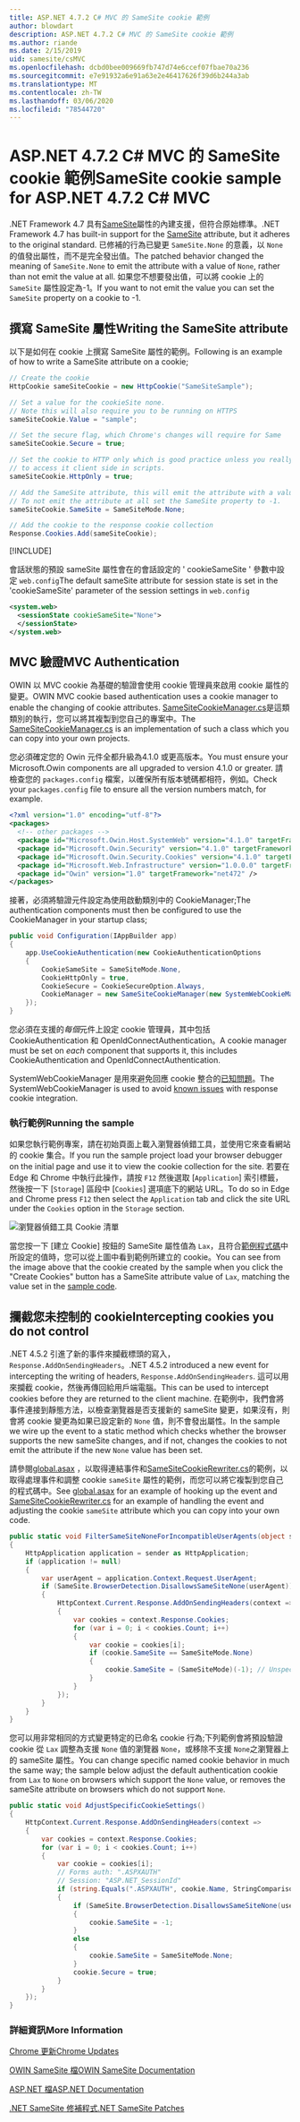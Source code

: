 ```yaml
---
title: ASP.NET 4.7.2 C# MVC 的 SameSite cookie 範例
author: blowdart
description: ASP.NET 4.7.2 C# MVC 的 SameSite cookie 範例
ms.author: riande
ms.date: 2/15/2019
uid: samesite/csMVC
ms.openlocfilehash: dcbd0bee009669fb747d74e6ccef07fbae70a236
ms.sourcegitcommit: e7e91932a6e91a63e2e46417626f39d6b244a3ab
ms.translationtype: MT
ms.contentlocale: zh-TW
ms.lasthandoff: 03/06/2020
ms.locfileid: "78544720"
---
```

# <a name="samesite-cookie-sample-for-aspnet-472-c-mvc"></a><span data-ttu-id="b9ae4-103">ASP.NET 4.7.2 C# MVC 的 SameSite cookie 範例</span><span class="sxs-lookup"><span data-stu-id="b9ae4-103">SameSite cookie sample for ASP.NET 4.7.2 C# MVC</span></span>

<span data-ttu-id="b9ae4-104">.NET Framework 4.7 具有[SameSite](https://www.owasp.org/index.php/SameSite)屬性的內建支援，但符合原始標準。</span><span class="sxs-lookup"><span data-stu-id="b9ae4-104">.NET Framework 4.7 has built-in support for the [SameSite](https://www.owasp.org/index.php/SameSite) attribute, but it adheres to the original standard.</span></span>
<span data-ttu-id="b9ae4-105">已修補的行為已變更 `SameSite.None` 的意義，以 `None`的值發出屬性，而不是完全發出值。</span><span class="sxs-lookup"><span data-stu-id="b9ae4-105">The patched behavior changed the meaning of `SameSite.None` to emit the attribute with a value of `None`, rather than not emit the value at all.</span></span> <span data-ttu-id="b9ae4-106">如果您不想要發出值，可以將 cookie 上的 `SameSite` 屬性設定為-1。</span><span class="sxs-lookup"><span data-stu-id="b9ae4-106">If you want to not emit the value you can set the `SameSite` property on a cookie to -1.</span></span>

## <a name="sampleCode"></a><span data-ttu-id="b9ae4-107">撰寫 SameSite 屬性</span><span class="sxs-lookup"><span data-stu-id="b9ae4-107">Writing the SameSite attribute</span></span>

<span data-ttu-id="b9ae4-108">以下是如何在 cookie 上撰寫 SameSite 屬性的範例。</span><span class="sxs-lookup"><span data-stu-id="b9ae4-108">Following is an example of how to write a SameSite attribute on a cookie;</span></span>

```c#
// Create the cookie
HttpCookie sameSiteCookie = new HttpCookie("SameSiteSample");

// Set a value for the cookieSite none.
// Note this will also require you to be running on HTTPS
sameSiteCookie.Value = "sample";

// Set the secure flag, which Chrome's changes will require for Same
sameSiteCookie.Secure = true;

// Set the cookie to HTTP only which is good practice unless you really do need
// to access it client side in scripts.
sameSiteCookie.HttpOnly = true;

// Add the SameSite attribute, this will emit the attribute with a value of none.
// To not emit the attribute at all set the SameSite property to -1.
sameSiteCookie.SameSite = SameSiteMode.None;

// Add the cookie to the response cookie collection
Response.Cookies.Add(sameSiteCookie);
```

[!INCLUDE[](~/includes/MTcomments.md)]

<span data-ttu-id="b9ae4-109">會話狀態的預設 sameSite 屬性會在的會話設定的 ' cookieSameSite ' 參數中設定 `web.config`</span><span class="sxs-lookup"><span data-stu-id="b9ae4-109">The default sameSite attribute for session state is set in the 'cookieSameSite' parameter of the session settings in `web.config`</span></span>

```xml
<system.web>
  <sessionState cookieSameSite="None">     
  </sessionState>
</system.web>
```

## <a name="mvc-authentication"></a><span data-ttu-id="b9ae4-110">MVC 驗證</span><span class="sxs-lookup"><span data-stu-id="b9ae4-110">MVC Authentication</span></span>

<span data-ttu-id="b9ae4-111">OWIN 以 MVC cookie 為基礎的驗證會使用 cookie 管理員來啟用 cookie 屬性的變更。</span><span class="sxs-lookup"><span data-stu-id="b9ae4-111">OWIN MVC cookie based authentication uses a cookie manager to enable the changing of cookie attributes.</span></span> <span data-ttu-id="b9ae4-112">[SameSiteCookieManager.cs](https://github.com/blowdart/AspNetSameSiteSamples/blob/master/AspNet472CSharpMVC5/SameSiteCookieManager.cs)是這類類別的執行，您可以將其複製到您自己的專案中。</span><span class="sxs-lookup"><span data-stu-id="b9ae4-112">The [SameSiteCookieManager.cs](https://github.com/blowdart/AspNetSameSiteSamples/blob/master/AspNet472CSharpMVC5/SameSiteCookieManager.cs) is an implementation of such a class which you can copy into your own projects.</span></span> 

<span data-ttu-id="b9ae4-113">您必須確定您的 Owin 元件全都升級為4.1.0 或更高版本。</span><span class="sxs-lookup"><span data-stu-id="b9ae4-113">You must ensure your Microsoft.Owin components are all upgraded to version 4.1.0 or greater.</span></span> <span data-ttu-id="b9ae4-114">請檢查您的 `packages.config` 檔案，以確保所有版本號碼都相符，例如。</span><span class="sxs-lookup"><span data-stu-id="b9ae4-114">Check your `packages.config` file to ensure all the version numbers match, for example.</span></span>

```xml
<?xml version="1.0" encoding="utf-8"?>
<packages>
  <!-- other packages -->
  <package id="Microsoft.Owin.Host.SystemWeb" version="4.1.0" targetFramework="net472" />
  <package id="Microsoft.Owin.Security" version="4.1.0" targetFramework="net472" />
  <package id="Microsoft.Owin.Security.Cookies" version="4.1.0" targetFramework="net472" />
  <package id="Microsoft.Web.Infrastructure" version="1.0.0.0" targetFramework="net472" />
  <package id="Owin" version="1.0" targetFramework="net472" />
</packages>
```

<span data-ttu-id="b9ae4-115">接著，必須將驗證元件設定為使用啟動類別中的 CookieManager;</span><span class="sxs-lookup"><span data-stu-id="b9ae4-115">The authentication components must then be configured to use the CookieManager in your startup class;</span></span>

```c#
public void Configuration(IAppBuilder app)
{
    app.UseCookieAuthentication(new CookieAuthenticationOptions
    {
        CookieSameSite = SameSiteMode.None,
        CookieHttpOnly = true,
        CookieSecure = CookieSecureOption.Always,
        CookieManager = new SameSiteCookieManager(new SystemWebCookieManager())
    });
}
```

<span data-ttu-id="b9ae4-116">您必須在支援的*每個*元件上設定 cookie 管理員，其中包括 CookieAuthentication 和 OpenIdConnectAuthentication。</span><span class="sxs-lookup"><span data-stu-id="b9ae4-116">A cookie manager must be set on *each* component that supports it, this includes CookieAuthentication and OpenIdConnectAuthentication.</span></span>

<span data-ttu-id="b9ae4-117">SystemWebCookieManager 是用來避免回應 cookie 整合的[已知問題](https://github.com/aspnet/AspNetKatana/wiki/System.Web-response-cookie-integration-issues)。</span><span class="sxs-lookup"><span data-stu-id="b9ae4-117">The SystemWebCookieManager is used to avoid [known issues](https://github.com/aspnet/AspNetKatana/wiki/System.Web-response-cookie-integration-issues) with response cookie integration.</span></span>

### <a name="running-the-sample"></a><span data-ttu-id="b9ae4-118">執行範例</span><span class="sxs-lookup"><span data-stu-id="b9ae4-118">Running the sample</span></span>

<span data-ttu-id="b9ae4-119">如果您執行範例專案，請在初始頁面上載入瀏覽器偵錯工具，並使用它來查看網站的 cookie 集合。</span><span class="sxs-lookup"><span data-stu-id="b9ae4-119">If you run the sample project  load your browser debugger on the initial page and use it to view the cookie collection for the site.</span></span>
<span data-ttu-id="b9ae4-120">若要在 Edge 和 Chrome 中執行此操作，請按 `F12` 然後選取 [`Application`] 索引標籤，然後按一下 [`Storage`] 區段中 [`Cookies`] 選項底下的網站 URL。</span><span class="sxs-lookup"><span data-stu-id="b9ae4-120">To do so in Edge and Chrome press `F12` then select the `Application` tab and click the site URL under the `Cookies` option in the `Storage` section.</span></span>

![瀏覽器偵錯工具 Cookie 清單](sample/img/BrowserDebugger.png)

<span data-ttu-id="b9ae4-122">當您按一下 [建立 Cookie] 按鈕的 SameSite 屬性值為 `Lax`，且符合[範例程式碼](#sampleCode)中所設定的值時，您可以從上圖中看到範例所建立的 cookie。</span><span class="sxs-lookup"><span data-stu-id="b9ae4-122">You can see from the image above that the cookie created by the sample when you click the "Create Cookies" button has a SameSite attribute value of `Lax`, matching the value set in the [sample code](#sampleCode).</span></span>

## <a name="interception"></a><span data-ttu-id="b9ae4-123">攔截您未控制的 cookie</span><span class="sxs-lookup"><span data-stu-id="b9ae4-123">Intercepting cookies you do not control</span></span>

<span data-ttu-id="b9ae4-124">.NET 4.5.2 引進了新的事件來攔截標頭的寫入，`Response.AddOnSendingHeaders`。</span><span class="sxs-lookup"><span data-stu-id="b9ae4-124">.NET 4.5.2 introduced a new event for intercepting the writing of headers, `Response.AddOnSendingHeaders`.</span></span> <span data-ttu-id="b9ae4-125">這可以用來攔截 cookie，然後再傳回給用戶端電腦。</span><span class="sxs-lookup"><span data-stu-id="b9ae4-125">This can be used to intercept cookies before they are returned to the client machine.</span></span> <span data-ttu-id="b9ae4-126">在範例中，我們會將事件連接到靜態方法，以檢查瀏覽器是否支援新的 sameSite 變更，如果沒有，則會將 cookie 變更為如果已設定新的 `None` 值，則不會發出屬性。</span><span class="sxs-lookup"><span data-stu-id="b9ae4-126">In the sample we wire up the event to a static method which checks whether the browser supports the new sameSite changes, and if not, changes the cookies to not emit the attribute if the new `None` value has been set.</span></span>

<span data-ttu-id="b9ae4-127">請參閱[global.asax](https://github.com/blowdart/AspNetSameSiteSamples/blob/master/AspNet472CSharpMVC5/Global.asax.cs) ，以取得連結事件和[SameSiteCookieRewriter.cs](https://github.com/blowdart/AspNetSameSiteSamples/blob/master/AspNet472CSharpMVC5/SameSiteCookieRewriter.cs)的範例，以取得處理事件和調整 cookie `sameSite` 屬性的範例，而您可以將它複製到您自己的程式碼中。</span><span class="sxs-lookup"><span data-stu-id="b9ae4-127">See [global.asax](https://github.com/blowdart/AspNetSameSiteSamples/blob/master/AspNet472CSharpMVC5/Global.asax.cs) for an example of hooking up the event and [SameSiteCookieRewriter.cs](https://github.com/blowdart/AspNetSameSiteSamples/blob/master/AspNet472CSharpMVC5/SameSiteCookieRewriter.cs) for an example of handling the event and adjusting the cookie `sameSite` attribute which you can copy into your own code.</span></span>

```c#
public static void FilterSameSiteNoneForIncompatibleUserAgents(object sender)
{
    HttpApplication application = sender as HttpApplication;
    if (application != null)
    {
        var userAgent = application.Context.Request.UserAgent;
        if (SameSite.BrowserDetection.DisallowsSameSiteNone(userAgent))
        {
            HttpContext.Current.Response.AddOnSendingHeaders(context =>
            {
                var cookies = context.Response.Cookies;
                for (var i = 0; i < cookies.Count; i++)
                {
                    var cookie = cookies[i];
                    if (cookie.SameSite == SameSiteMode.None)
                    {
                        cookie.SameSite = (SameSiteMode)(-1); // Unspecified
                    }
                }
            });
        }
    }
}
```

<span data-ttu-id="b9ae4-128">您可以用非常相同的方式變更特定的已命名 cookie 行為;下列範例會將預設驗證 cookie 從 `Lax` 調整為支援 `None` 值的瀏覽器 `None`，或移除不支援 `None`之瀏覽器上的 sameSite 屬性。</span><span class="sxs-lookup"><span data-stu-id="b9ae4-128">You can change specific named cookie behavior in much the same way; the sample below adjust the default authentication cookie from `Lax` to `None` on browsers which support the `None` value, or removes the sameSite attribute on browsers which do not support `None`.</span></span>

```c#
public static void AdjustSpecificCookieSettings()
{
    HttpContext.Current.Response.AddOnSendingHeaders(context =>
    {
        var cookies = context.Response.Cookies;
        for (var i = 0; i < cookies.Count; i++)
        {
            var cookie = cookies[i]; 
            // Forms auth: ".ASPXAUTH"
            // Session: "ASP.NET_SessionId"
            if (string.Equals(".ASPXAUTH", cookie.Name, StringComparison.Ordinal))
            { 
                if (SameSite.BrowserDetection.DisallowsSameSiteNone(userAgent))
                {
                    cookie.SameSite = -1;
                }
                else
                {
                    cookie.SameSite = SameSiteMode.None;
                }
                cookie.Secure = true;
            }
        }
    });
}
```

### <a name="more-information"></a><span data-ttu-id="b9ae4-129">詳細資訊</span><span class="sxs-lookup"><span data-stu-id="b9ae4-129">More Information</span></span>
 
[<span data-ttu-id="b9ae4-130">Chrome 更新</span><span class="sxs-lookup"><span data-stu-id="b9ae4-130">Chrome Updates</span></span>](https://www.chromium.org/updates/same-site)

[<span data-ttu-id="b9ae4-131">OWIN SameSite 檔</span><span class="sxs-lookup"><span data-stu-id="b9ae4-131">OWIN SameSite Documentation</span></span>](/aspnet/samesite/owin-samesite)

[<span data-ttu-id="b9ae4-132">ASP.NET 檔</span><span class="sxs-lookup"><span data-stu-id="b9ae4-132">ASP.NET Documentation</span></span>](/aspnet/samesite/system-web-samesite)

[<span data-ttu-id="b9ae4-133">.NET SameSite 修補程式</span><span class="sxs-lookup"><span data-stu-id="b9ae4-133">.NET SameSite Patches</span></span>](/aspnet/samesite/kbs-samesite)